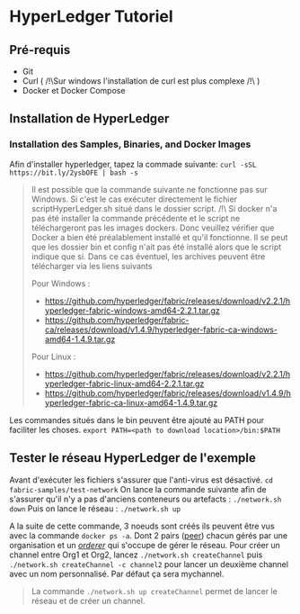 # HyperLedger Tutoriel

## Pré-requis
  - Git
  - Curl ( /!\Sur windows l'installation de curl est plus complexe /!\ )
  - Docker et Docker Compose

## Installation de HyperLedger

### Installation des Samples, Binaries, and Docker Images
 Afin d'installer hyperledger, tapez la commade suivante:
 ```curl -sSL https://bit.ly/2ysbOFE | bash -s```
> Il est possible que la commande suivante ne fonctionne pas sur Windows. Si c'est le cas exécuter directement le fichier scriptHyperLedger.sh situé dans le dossier script.
> /!\ Si docker n'a pas été installer la commande précédente et le script ne téléchargeront pas les images dockers. Donc veuillez vérifier que Docker a bien été préalablement installé et qu'il fonctionne.
> Il se peut que les dossier bin et config n'ait pas été installé alors que le script indique que si. Dans ce cas éventuel, les archives peuvent être télécharger via les liens suivants
>
> Pour Windows :
> - https://github.com/hyperledger/fabric/releases/download/v2.2.1/hyperledger-fabric-windows-amd64-2.2.1.tar.gz
> - https://github.com/hyperledger/fabric-ca/releases/download/v1.4.9/hyperledger-fabric-ca-windows-amd64-1.4.9.tar.gz
>
> Pour Linux :
> - https://github.com/hyperledger/fabric/releases/download/v2.2.1/hyperledger-fabric-linux-amd64-2.2.1.tar.gz
> - https://github.com/hyperledger/fabric/releases/download/v1.4.9/hyperledger-fabric-ca-linux-amd64-1.4.9.tar.gz

Les commandes situés dans le bin peuvent être ajouté au PATH pour faciliter les choses.
```export PATH=<path to download location>/bin:$PATH```

## Tester le réseau HyperLedger de l'exemple
Avant d'exécuter les fichiers s'assurer que l'anti-virus est désactivé.
 ```cd fabric-samples/test-network```
 On lance la commande suivante afin de s'assurer qu'il n'y a pas d'anciens conteneurs ou artefacts :
 ```./network.sh down```
 Puis on lance le réseau :
 ```./network.sh up```

 A la suite de cette commande, 3 noeuds sont créés ils peuvent être vus avec la commande ```docker ps -a```. Dont 2 pairs ([peer]) chacun gérés par une organisation et un *[orderer]* qui s'occupe de gérer le réseau.
 Pour créer un channel entre Org1 et Org2, lancez ```./network.sh createChannel```
 puis ```./network.sh createChannel -c channel2``` pour lancer un deuxième channel avec un nom personnalisé. Par défaut ça sera mychannel.
 > La commande ```./network.sh up createChannel``` permet de lancer le réseau et de créer un channel.
 
 [Peer]:https://hyperledger-fabric.readthedocs.io/en/release-2.2/peers/peers.html
 [Orderer]: https://hyperledger-fabric.readthedocs.io/en/release-2.2/orderer/ordering_service.html



